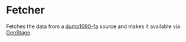 # Fetcher
Fetches the data from a [dump1090-fa](https://github.com/flightaware/dump1090/blob/master/README-json.md) source
and makes it available via [GenStage](https://hexdocs.pm/gen_stage/GenStage.html).

